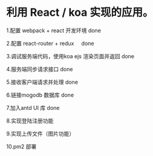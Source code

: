 # 利用 React / koa 实现的应用。

1.配置 webpack + react 开发环境 done

2.配置 react-router + redux     done

3.调试服务端代码，使用koa ejs 渲染页面并返回 done

4.服务端同步请求接口 done

5.接收客户端请求并处理 done

6.链接mogodb 数据库 done

7.加入antd UI 库 done

8.实现登陆注册功能

9.实现上传文件（图片功能）

10.pm2 部署
